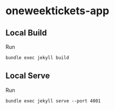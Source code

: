 # oneweektickets-app 

## Local Build
Run 
```
bundle exec jekyll build
```

## Local Serve
Run
```
bundle exec jekyll serve --port 4001
```
